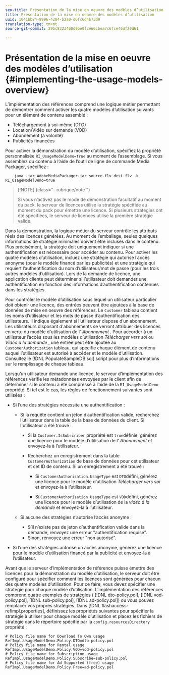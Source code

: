 ```yaml
---
seo-title: Présentation de la mise en oeuvre des modèles d’utilisation
title: Présentation de la mise en oeuvre des modèles d’utilisation
uuid: 1041bb84-9996-4284-b2a0-d6fc6d4b73d9
translation-type: tm+mt
source-git-commit: 29bc8323460d9be0fce66cbea7c6fce46df20d61

---
```



# Présentation de la mise en oeuvre des modèles d’utilisation {#implementing-the-usage-models-overview}

L’implémentation des références comprend une logique métier permettant de démontrer comment activer les quatre modèles d’utilisation suivants pour un élément de contenu assemblé :

* Téléchargement à soi-même (DTO)
* Location/Vidéo sur demande (VOD)
* Abonnement (à volonté)
* Publicités financées

Pour activer la démonstration du modèle d’utilisation, spécifiez la propriété personnalisée `RI_UsageModelDemo=true` au moment de l’assemblage. Si vous assemblez du contenu à l’aide de l’outil de ligne de commande Media Packager, spécifiez :

```
    java -jar AdobeMediaPackager.jar source.flv dest.flv -k RI_UsageModelDemo=true
```

>[!NOTE] {class=&quot;- rubrique/note &quot;}
>
>Si vous n’activez pas le mode de démonstration facultatif au moment du pack, le serveur de licences utilise la stratégie spécifiée au moment du pack pour émettre une licence. Si plusieurs stratégies ont été spécifiées, le serveur de licences utilise la première stratégie valide.

Dans la démonstration, la logique métier du serveur contrôle les attributs réels des licences générées. Au moment de l’emballage, seules quelques informations de stratégie minimales doivent être incluses dans le contenu. Plus précisément, la stratégie doit uniquement indiquer si une authentification est nécessaire pour accéder au contenu. Pour activer les quatre modèles d’utilisation, incluez une stratégie qui autorise l’accès anonyme (pour le modèle financé par les publicités) et une stratégie qui requiert l’authentification du nom d’utilisateur/mot de passe (pour les trois autres modèles d’utilisation). Lors de la demande de licence, une application cliente peut déterminer si l’utilisateur doit demander une authentification en fonction des informations d’authentification contenues dans les stratégies.

Pour contrôler le modèle d’utilisation sous lequel un utilisateur particulier doit obtenir une licence, des entrées peuvent être ajoutées à la base de données de mise en oeuvre des références. Le `Customer` tableau contient les noms d’utilisateur et les mots de passe d’authentification des utilisateurs. Il indique également si l’utilisateur dispose d’un abonnement. Les utilisateurs disposant d&#39;abonnements se verront attribuer des licences en vertu du modèle d&#39;utilisation de l&#39; *Abonnement* . Pour accorder à un utilisateur l’accès sous les modèles d’utilisation *Télécharger vers soi* ou *Vidéo à la demande* , une entrée peut être ajoutée au `CustomerAuthorization` tableau, qui spécifie chaque élément de contenu auquel l’utilisateur est autorisé à accéder et le modèle d’utilisation. Consultez le [!DNL PopulateSampleDB.sql] script pour plus d’informations sur le remplissage de chaque tableau.

Lorsqu’un utilisateur demande une licence, le serveur d’implémentation des références vérifie les métadonnées envoyées par le client afin de déterminer si le contenu a été compressé à l’aide de la `RI_UsageModelDemo` propriété. Si tel est le cas, les règles de fonctionnement suivantes sont utilisées :

* Si l’une des stratégies nécessite une authentification :

   * Si la requête contient un jeton d’authentification valide, recherchez l’utilisateur dans la table de la base de données du client. Si l&#39;utilisateur a été trouvé :

      * Si la `Customer.IsSubscriber` propriété est `true`définie, générez une licence pour le modèle d’utilisation de l’ *Abonnement* et envoyez-la à l’utilisateur.

      * Recherchez un enregistrement dans la table `CustomerAuthorization` de base de données pour cet utilisateur et cet ID de contenu. Si un enregistrement a été trouvé :

         * Si `CustomerAuthorization.UsageType` est `DTO`défini, générez une licence pour le modèle d’utilisation *Télécharger vers soi* et envoyez-la à l’utilisateur.

         * Si `CustomerAuthorization.UsageType` est `VOD`défini, générez une licence pour le modèle d’utilisation de la *vidéo à la demande* et envoyez-la à l’utilisateur.
   * Si aucune des stratégies n’autorise l’accès anonyme :

      * S’il n’existe pas de jeton d’authentification valide dans la demande, renvoyez une erreur &quot;authentification requise&quot;.
      * Sinon, renvoyez une erreur &quot;non autorisé&quot;.


* Si l’une des stratégies autorise un accès anonyme, générez une licence pour le modèle d’utilisation financé par la publicité et envoyez-la à l’utilisateur.

Avant que le serveur d’implémentation de référence puisse émettre des licences pour la démonstration du modèle d’utilisation, le serveur doit être configuré pour spécifier comment les licences sont générées pour chacun des quatre modèles d’utilisation. Pour ce faire, vous devez spécifier une stratégie pour chaque modèle d’utilisation. L’implémentation des références comprend quatre exemples de stratégies ( [!DNL dto-policy.pol], [!DNL vod-policy.pol], [!DNL sub-policy.pol], [!DNL ad-policy.pol]) ou vous pouvez remplacer vos propres stratégies. Dans [!DNL flashaccess-refimpl.properties], définissez les propriétés suivantes pour spécifier la stratégie à utiliser pour chaque modèle d’utilisation et placez les fichiers de stratégie dans le répertoire spécifié par la `config.resourcesDirectory` propriété :

```
# Policy file name for Download To Own usage  
RefImpl.UsageModelDemo.Policy.DTO=dto-policy.pol  
# Policy file name for Rental usage  
RefImpl.UsageModelDemo.Policy.VOD=vod-policy.pol  
# Policy file name for Subscription usage  
RefImpl.UsageModelDemo.Policy.Subscribe=sub-policy.pol  
# Policy file name for Ad Supported (free) usage  
RefImpl.UsageModelDemo.Policy.Free=ad-policy.pol
```

